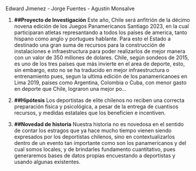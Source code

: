 Edward Jimenez - Jorge Fuentes - Agustín Monsalve

1) **##Proyecto de Investigación**
Este año, Chile será anfitrión de la décimo novena edición de los Juegos Panamericanos Santiago 2023, en la cual participaran atletas represantando a todos los países de america, tanto hispano como anglo y portugues hablante. Para esto el Estado a destinado una gran suma de recursos para la construcción de instalaciones e infraestructura para poder realizarlos de mejor manera con un valor de 350 millones de dolares. Chile, según sondeos de 2015, es uno de los tres países que más invierte en el area de deporte, esto, sin embargo, esto no se ha traducido en mejor infraestructura o entrenamiento pues, segun la ultima edición de los panamericanoes en Lima 2019, paises como Argentina, Colombia o Cuba, con menor gasto en deporte que Chile, lograron una mejor po…

2) **##Hipótesis**
Los deportistas de elite chilenos no reciben una correcta preparación física y psicológica, a pesar de la entrega de cuantisos recursos, y medidas estatales que los beneficien e incentiven.

4) **##Novedad de historia**
Nuestra historia no es novedosa en el sentido de contar los estragos que ya hace mucho tiempo vienen siendo expresados por los deportistas chilenos, sino en contextualizarlos dentro de un evento tan importante como son los panamericanos y del cual somos locales, y de brindarles fundamento cuantitativo, pues generaremos bases de datos propias encuestando a deportistas y usando algunas existentes.
